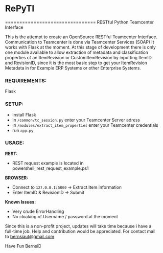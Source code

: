 # RePyTI 
================================
RESTful Python Teamcenter Interface

This is the attempt to create an OpenSource RESTful Teamcenter Interface.
Communication to Teamcenter is done via Teamcenter Services (SOAP)
It works with Flask at the moment.
At this stage of development there is only one module available to allow extraction of metadata and classification properties
of an ItemRevision or CustomItemRevision by inputting ItemID and RevisionID, since it is the most basic step to get your ItemRevision Metadata in for Example ERP Systems or other Enterprise Systems. 


### REQUIREMENTS:
Flask

### SETUP:
- Install Flask
- In `/common/tc_session.py` enter your Teamcenter Server adress
- In `/modules/extract_item_properties` enter your Teamcenter credentials
- run `app.py`

### USAGE:

**REST:**
- REST request example is located in powershell_rest_request_example.ps1

**BROWSER:**
- Connect to `127.0.0.1:5000` -> Extract Item Information
- Enter ItemID & RevisionID -> Submit

**Known Issues:**
- Very crude ErrorHandling
- No cloaking of Username / password at the moment



Since this is a non-profit project, updates will take time because i have a full-time job.
Help and contribution would be appreciated. For contact mail to bernsiaut@gmail.com


Have Fun
BernsiD

